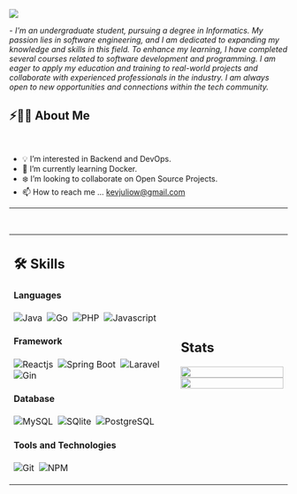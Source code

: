 

<img src="https://readme-typing-svg.herokuapp.com?font=Architects+Daughter&color=22EBF7&size=25&center=false&lines=hey!+its+Kevin;Full+stack+web+developer...;"/>
 
<p>- <i>I'm an undergraduate student, pursuing a degree in Informatics. My passion lies in software engineering, and I am dedicated to expanding my knowledge and skills in this field. To enhance my learning, I have completed several courses related to software development and programming. I am eager to apply my education and training to real-world projects and collaborate with experienced professionals in the industry. I am always open to new opportunities and connections within the tech community.
</i></p>



## ⚡🙋‍♂️ About Me

</br>

- 💡 I’m interested in Backend and DevOps.
- 📖 I’m currently learning Docker.
- ❄️ I’m looking to collaborate on Open Source Projects.
- 📫 How to reach me ... kevjuliow@gmail.com

<hr>

</br>

<table width="100%">

 <tr>
    <td width="60%">
     
## 🛠️ Skills

#### Languages
![Java](https://img.shields.io/badge/Java-%23150458.svg?style=flat&logo=java&logoColor=orange)&nbsp;
![Go](https://img.shields.io/badge/Go-%2300ADD8.svg?style=flat&logo=go&logoColor=white)&nbsp;
![PHP](https://img.shields.io/badge/PHP-%23777BB4.svg?style=flat&logo=php&logoColor=white)&nbsp;
![Javascript](https://img.shields.io/badge/Javascript-%23F7DF1E.svg?style=flat&logo=javascript&logoColor=black)&nbsp;

#### Framework
![Reactjs](https://img.shields.io/badge/React-20232A?style=flat&logo=react&logoColor=61DAFB)&nbsp;
![Spring Boot](https://img.shields.io/badge/Spring%20Boot-%236DB33F.svg?style=flat&logo=springboot&logoColor=white)&nbsp;
![Laravel](https://img.shields.io/badge/Laravel-%23FF2D20.svg?style=flat&logo=laravel&logoColor=white)&nbsp;
![Gin](https://img.shields.io/badge/Gin-%23ffffff.svg?style=flat&logo=go&logoColor=blue)&nbsp;

#### Database
![MySQL](https://img.shields.io/badge/MySQL-00000F?style=flat&logo=mysql&logoColor=white)&nbsp;
![SQlite](https://img.shields.io/badge/-SQlite-05122A?style=flat&logo=sqlite&logoColor=A8B9CC)&nbsp;
![PostgreSQL](https://img.shields.io/badge/PostgreSQL-316192?style=flat&logo=postgresql&logoColor=green)

#### Tools and Technologies
![Git](https://img.shields.io/badge/-Git-05122A?style=flat&logo=git)&nbsp;
![NPM](https://img.shields.io/badge/npm-CB3837?style=flat&logo=npm&logoColor=white)&nbsp;

</td>
    <td>
  
## Stats

<p align="center">
  <img width="100%" src="https://github-readme-stats.vercel.app/api?username=kevinjuliow&theme=react&hide_border=true&include_all_commits=true&count_private=false" />
 </br>
  <img width="100%" src="https://github-readme-stats.vercel.app/api/top-langs/?username=kevinjuliow&theme=react&hide_border=true&include_all_commits=true&count_private=true&layout=compact" />
</p>

  </td>
 </tr>
</table>
